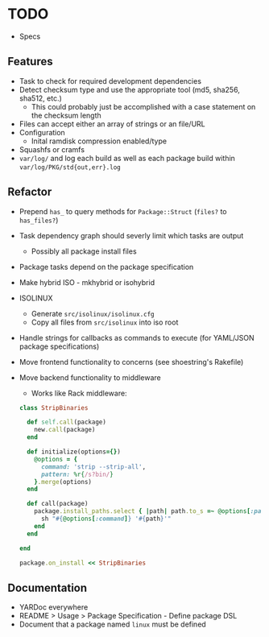 # TODO

* Specs

## Features

* Task to check for required development dependencies
* Detect checksum type and use the appropriate tool (md5, sha256, sha512, etc.)
  * This could probably just be accomplished with a case statement on the checksum length
* Files can accept either an array of strings or an file/URL
* Configuration
  * Inital ramdisk compression enabled/type
* Squashfs or cramfs
* `var/log/` and log each build as well as each package build within `var/log/PKG/std{out,err}.log`

## Refactor

* Prepend `has_` to query methods for `Package::Struct` (`files?` to `has_files?`)
* Task dependency graph should severly limit which tasks are output
  * Possibly all package install files
* Package tasks depend on the package specification
* Make hybrid ISO - mkhybrid or isohybrid
* ISOLINUX
  * Generate `src/isolinux/isolinux.cfg`
  * Copy all files from `src/isolinux` into iso root
* Handle strings for callbacks as commands to execute (for YAML/JSON package specifications)
* Move frontend functionality to concerns (see shoestring's Rakefile)
* Move backend functionality to middleware
  * Works like Rack middleware: 

  ```rb
  class StripBinaries

    def self.call(package)
      new.call(package)
    end

    def initialize(options={})
      @options = {
        command: 'strip --strip-all',
        pattern: %r{/s?bin/}
      }.merge(options)
    end

    def call(package)
      package.install_paths.select { |path| path.to_s =~ @options[:pattern] }.each do |path|
        sh "#{@options[:command]} '#{path}'"
      end
    end

  end

  package.on_install << StripBinaries
  ```

## Documentation

* YARDoc everywhere
* README > Usage > Package Specification - Define package DSL
* Document that a package named `linux` must be defined

